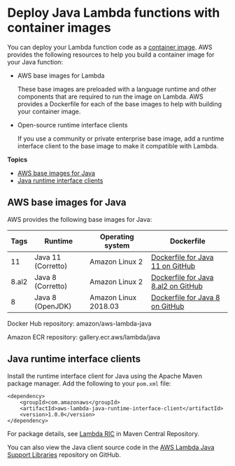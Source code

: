 # Deploy Java Lambda functions with container images<a name="java-image"></a>

You can deploy your Lambda function code as a [container image](images-create.md)\. AWS provides the following resources to help you build a container image for your Java function:
+ AWS base images for Lambda

  These base images are preloaded with a language runtime and other components that are required to run the image on Lambda\. AWS provides a Dockerfile for each of the base images to help with building your container image\.
+ Open\-source runtime interface clients

  If you use a community or private enterprise base image, add a runtime interface client to the base image to make it compatible with Lambda\.

**Topics**
+ [AWS base images for Java](#java-image-base)
+ [Java runtime interface clients](#java-image-clients)

## AWS base images for Java<a name="java-image-base"></a>

AWS provides the following base images for Java:


| Tags | Runtime | Operating system | Dockerfile | 
| --- | --- | --- | --- | 
|  11  | Java 11 \(Corretto\) | Amazon Linux 2 | [Dockerfile for Java 11 on GitHub](https://github.com/aws/aws-lambda-base-images/blob/java11/Dockerfile.java11) | 
|  8\.al2  | Java 8 \(Corretto\) | Amazon Linux 2 | [Dockerfile for Java 8\.al2 on GitHub](https://github.com/aws/aws-lambda-base-images/blob/java8.al2/Dockerfile.java8.al2) | 
|  8  | Java 8 \(OpenJDK\) | Amazon Linux 2018\.03 | [Dockerfile for Java 8 on GitHub](https://github.com/aws/aws-lambda-base-images/blob/java8/Dockerfile.java8) | 

Docker Hub repository: amazon/aws\-lambda\-java

Amazon ECR repository: gallery\.ecr\.aws/lambda/java

## Java runtime interface clients<a name="java-image-clients"></a>

Install the runtime interface client for Java using the Apache Maven package manager\. Add the following to your `pom.xml` file:

```
<dependency>
    <groupId>com.amazonaws</groupId>
    <artifactId>aws-lambda-java-runtime-interface-client</artifactId>
    <version>1.0.0</version>
</dependency>
```

For package details, see [Lambda RIC](https://search.maven.org/artifact/com.amazonaws/aws-lambda-java-runtime-interface-client) in Maven Central Repository\.

You can also view the Java client source code in the [AWS Lambda Java Support Libraries](https://github.com/aws/aws-lambda-java-libs) repository on GitHub\.
